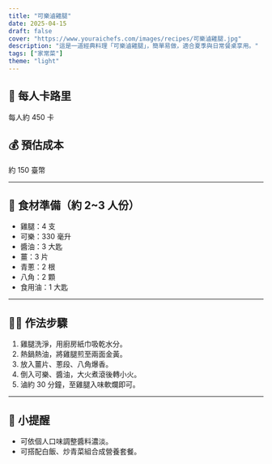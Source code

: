 ```yaml
---
title: "可樂滷雞腿"
date: 2025-04-15
draft: false
cover: "https://www.youraichefs.com/images/recipes/可樂滷雞腿.jpg"
description: "這是一道經典料理「可樂滷雞腿」，簡單易做，適合夏季與日常餐桌享用。"
tags: ["家常菜"]
theme: "light"
---
```


## 🥄 每人卡路里  
每人約 450 卡

## 💰 預估成本  
約 150 臺幣

---

## 🧾 食材準備（約 2~3 人份）

- 雞腿：4 支
- 可樂：330 毫升
- 醬油：3 大匙
- 薑：3 片
- 青蔥：2 根
- 八角：2 顆
- 食用油：1 大匙

---

## 👩‍🍳 作法步驟

1. 雞腿洗淨，用廚房紙巾吸乾水分。
2. 熱鍋熱油，將雞腿煎至兩面金黃。
3. 放入薑片、蔥段、八角爆香。
4. 倒入可樂、醬油，大火煮滾後轉小火。
5. 滷約 30 分鐘，至雞腿入味軟爛即可。

---

## 📝 小提醒

- 可依個人口味調整醬料濃淡。
- 可搭配白飯、炒青菜組合成營養套餐。
